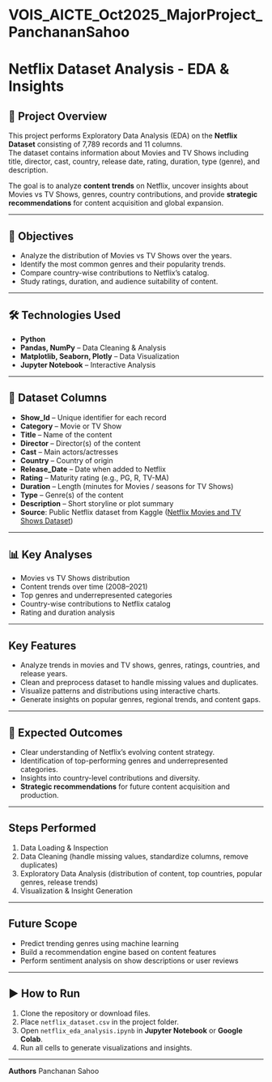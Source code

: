 # VOIS_AICTE_Oct2025_MajorProject_PanchananSahoo

# Netflix Dataset Analysis - EDA & Insights

## 📌 Project Overview
This project performs Exploratory Data Analysis (EDA) on the **Netflix Dataset** consisting of 7,789 records and 11 columns.  
The dataset contains information about Movies and TV Shows including title, director, cast, country, release date, rating, duration, type (genre), and description.  

The goal is to analyze **content trends** on Netflix, uncover insights about Movies vs TV Shows, genres, country contributions, and provide **strategic recommendations** for content acquisition and global expansion.

---

## 🎯 Objectives
- Analyze the distribution of Movies vs TV Shows over the years.  
- Identify the most common genres and their popularity trends.  
- Compare country-wise contributions to Netflix’s catalog.  
- Study ratings, duration, and audience suitability of content.  

---

## 🛠️ Technologies Used
- **Python**  
- **Pandas, NumPy** – Data Cleaning & Analysis  
- **Matplotlib, Seaborn, Plotly** – Data Visualization  
- **Jupyter Notebook** – Interactive Analysis  

---

## 📂 Dataset Columns
- **Show_Id** – Unique identifier for each record  
- **Category** – Movie or TV Show  
- **Title** – Name of the content  
- **Director** – Director(s) of the content  
- **Cast** – Main actors/actresses  
- **Country** – Country of origin  
- **Release_Date** – Date when added to Netflix  
- **Rating** – Maturity rating (e.g., PG, R, TV-MA)  
- **Duration** – Length (minutes for Movies / seasons for TV Shows)  
- **Type** – Genre(s) of the content  
- **Description** – Short storyline or plot summary
- **Source**: Public Netflix dataset from Kaggle ([Netflix Movies and TV Shows Dataset](https://www.kaggle.com/datasets/shivamb/netflix-shows)) 

---

## 📊 Key Analyses
- Movies vs TV Shows distribution  
- Content trends over time (2008–2021)  
- Top genres and underrepresented categories  
- Country-wise contributions to Netflix catalog  
- Rating and duration analysis

---

## Key Features
- Analyze trends in movies and TV shows, genres, ratings, countries, and release years.
- Clean and preprocess dataset to handle missing values and duplicates.
- Visualize patterns and distributions using interactive charts.
- Generate insights on popular genres, regional trends, and content gaps.

---

## 🚀 Expected Outcomes
- Clear understanding of Netflix’s evolving content strategy.  
- Identification of top-performing genres and underrepresented categories.  
- Insights into country-level contributions and diversity.  
- **Strategic recommendations** for future content acquisition and production.  

---

## Steps Performed
1. Data Loading & Inspection  
2. Data Cleaning (handle missing values, standardize columns, remove duplicates)  
3. Exploratory Data Analysis (distribution of content, top countries, popular genres, release trends)  
4. Visualization & Insight Generation

---

## Future Scope
- Predict trending genres using machine learning  
- Build a recommendation engine based on content features  
- Perform sentiment analysis on show descriptions or user reviews
  
---

## ▶️ How to Run
1. Clone the repository or download files.  
2. Place `netflix_dataset.csv` in the project folder.  
3. Open `netflix_eda_analysis.ipynb` in **Jupyter Notebook** or **Google Colab**.  
4. Run all cells to generate visualizations and insights.  

---
  
  **Authors**
Panchanan Sahoo
